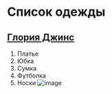# Список одежды
## [Глория Джинс](https://www.gloria-jeans.ru/)
1. Платье
2. Юбка
3. Сумка
4. Футболка
5. Носки
![image](https://github.com/user-attachments/assets/3e7cbb62-b854-4502-87fa-0fe11fc4824a)
